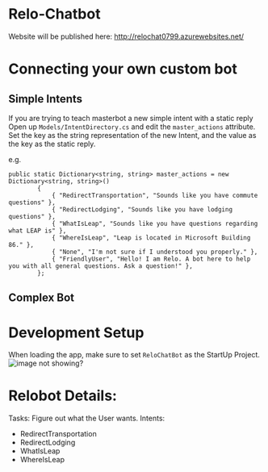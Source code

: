 # Relo-Chatbot

Website will be published here: http://relochat0799.azurewebsites.net/

# Connecting your own custom bot
## Simple Intents
If you are trying to teach masterbot a new simple intent with a static reply
Open up `Models/IntentDirectory.cs` and edit the `master_actions` attribute.
Set the key as the string representation of the new Intent, and the value as the key as the static reply.

e.g.

```
public static Dictionary<string, string> master_actions = new Dictionary<string, string>()
        {
            { "RedirectTransportation", "Sounds like you have commute questions" },
            { "RedirectLodging", "Sounds like you have lodging questions" },
            { "WhatIsLeap", "Sounds like you have questions regarding what LEAP is" },
            { "WhereIsLeap", "Leap is located in Microsoft Building 86." },
            { "None", "I'm not sure if I understood you properly." },
            { "FriendlyUser", "Hello! I am Relo. A bot here to help you with all general questions. Ask a question!" },
        };
```

## Complex Bot



# Development Setup
When loading the app, make sure to set `ReloChatBot` as the StartUp Project.
![image not showing?](http://i.imgur.com/WMKerVV.png)

# Relobot Details:
Tasks: Figure out what the User wants.
Intents:
- RedirectTransportation
- RedirectLodging
- WhatIsLeap
- WhereIsLeap
